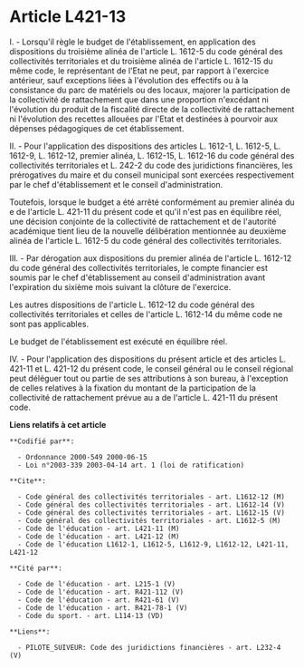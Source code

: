 # Article L421-13

I. - Lorsqu'il règle le budget de l'établissement, en application des dispositions du troisième alinéa de l'article L. 1612-5
du code général des collectivités territoriales et du troisième alinéa de l'article L. 1612-15 du même code, le représentant
de l'Etat ne peut, par rapport à l'exercice antérieur, sauf exceptions liées à l'évolution des effectifs ou à la consistance
du parc de matériels ou des locaux, majorer la participation de la collectivité de rattachement que dans une proportion
n'excédant ni l'évolution du produit de la fiscalité directe de la collectivité de rattachement ni l'évolution des recettes
allouées par l'Etat et destinées à pourvoir aux dépenses pédagogiques de cet établissement.

II. - Pour l'application des dispositions des articles L. 1612-1, L. 1612-5, L. 1612-9, L. 1612-12, premier alinéa, L.
1612-15, L. 1612-16 du code général des collectivités territoriales et L. 242-2 du code des juridictions financières, les
prérogatives du maire et du conseil municipal sont exercées respectivement par le chef d'établissement et le conseil
d'administration.

Toutefois, lorsque le budget a été arrêté conformément au premier alinéa du e de l'article L. 421-11 du présent code et qu'il
n'est pas en équilibre réel, une décision conjointe de la collectivité de rattachement et de l'autorité académique tient lieu
de la nouvelle délibération mentionnée au deuxième alinéa de l'article L. 1612-5 du code général des collectivités
territoriales.

III. - Par dérogation aux dispositions du premier alinéa de l'article L. 1612-12 du code général des collectivités
territoriales, le compte financier est soumis par le chef d'établissement au conseil d'administration avant l'expiration du
sixième mois suivant la clôture de l'exercice.

Les autres dispositions de l'article L. 1612-12 du code général des collectivités territoriales et celles de l'article L.
1612-14 du même code ne sont pas applicables.

Le budget de l'établissement est exécuté en équilibre réel.

IV. - Pour l'application des dispositions du présent article et des articles L. 421-11 et L. 421-12 du présent code, le
conseil général ou le conseil régional peut déléguer tout ou partie de ses attributions à son bureau, à l'exception de celles
relatives à la fixation du montant de la participation de la collectivité de rattachement prévue au a de l'article L. 421-11
du présent code.

**Liens relatifs à cet article**

	**Codifié par**:

	  - Ordonnance 2000-549 2000-06-15
	  - Loi n°2003-339 2003-04-14 art. 1 (loi de ratification)

	**Cite**:

	  - Code général des collectivités territoriales - art. L1612-12 (M)
	  - Code général des collectivités territoriales - art. L1612-14 (V)
	  - Code général des collectivités territoriales - art. L1612-15 (V)
	  - Code général des collectivités territoriales - art. L1612-5 (M)
	  - Code de l'éducation - art. L421-11 (M)
	  - Code de l'éducation - art. L421-12 (M)
	  - Code de l'éducation L1612-1, L1612-5, L1612-9, L1612-12, L421-11, L421-12

	**Cité par**:

	  - Code de l'éducation - art. L215-1 (V)
	  - Code de l'éducation - art. R421-112 (V)
	  - Code de l'éducation - art. R421-61 (V)
	  - Code de l'éducation - art. R421-78-1 (V)
	  - Code du sport. - art. L114-13 (VD)

	**Liens**:

	  - PILOTE_SUIVEUR: Code des juridictions financières - art. L232-4 (V)
